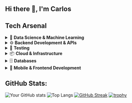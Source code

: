 ## Hi there 👋, I'm Carlos

## Tech Arsenal 

<details>
  <summary>🧠 <b>Data Science & Machine Learning</b></summary>

  - **Languages**:
  <div align="left">
    &nbsp;&nbsp;&nbsp;&nbsp;&nbsp;&nbsp;&nbsp;&nbsp;<img src="https://img.shields.io/badge/Python-3670A0?style=for-the-badge&logo=python&logoColor=ffdd54" />
    <img src="https://img.shields.io/badge/R-276DC3?style=for-the-badge&logo=r&logoColor=white" />
  </div>

  - **Frameworks/Libraries**:
  <div align="left">
    &nbsp;&nbsp;&nbsp;&nbsp;&nbsp;&nbsp;&nbsp;&nbsp;<img src="https://img.shields.io/badge/PyTorch-EE4C2C?style=for-the-badge&logo=pytorch&logoColor=white" />
    <img src="https://img.shields.io/badge/NumPy-013243?style=for-the-badge&logo=numpy&logoColor=white" />
    <img src="https://img.shields.io/badge/Pandas-150458?style=for-the-badge&logo=pandas&logoColor=white" />
    <img src="https://img.shields.io/badge/Matplotlib-013243?style=for-the-badge&logo=matplotlib&logoColor=white" />
    <img src="https://img.shields.io/badge/SciPy-8CAAE6?style=for-the-badge&logo=scipy&logoColor=white" />
    <img src="https://img.shields.io/badge/scikit--learn-F7931E?style=for-the-badge&logo=scikit-learn&logoColor=white" />
    <img src="https://img.shields.io/badge/OpenCV-5C3EE8?style=for-the-badge&logo=opencv&logoColor=white" />
    <img src="https://img.shields.io/badge/Keras-D00000?style=for-the-badge&logo=keras&logoColor=white" />
    <img src="https://img.shields.io/badge/TensorFlow-FF6F00?style=for-the-badge&logo=tensorflow&logoColor=white" />
  </div>

</details>

<details>
  <summary>⚙️ <b>Backend Development & APIs</b></summary>

  - **Languages**:
  <div align="left">
    &nbsp;&nbsp;&nbsp;&nbsp;&nbsp;&nbsp;&nbsp;&nbsp;<img src="https://img.shields.io/badge/Java-%23ED8B00.svg?style=for-the-badge&logo=java&logoColor=white" />
    <img src="https://img.shields.io/badge/JavaScript-%23323330.svg?style=for-the-badge&logo=javascript&logoColor=%23F7DF1E" />
    <img src="https://img.shields.io/badge/C-%2300599C.svg?style=for-the-badge&logo=c&logoColor=white" />
  </div>

  - **Frameworks/Libraries**:
  <div align="left">
    &nbsp;&nbsp;&nbsp;&nbsp;&nbsp;&nbsp;&nbsp;&nbsp;<img src="https://img.shields.io/badge/FastAPI-009688?style=for-the-badge&logo=fastapi&logoColor=white" />
    <img src="https://img.shields.io/badge/Django-092E20?style=for-the-badge&logo=django&logoColor=white" />
    <img src="https://img.shields.io/badge/Flask-000000?style=for-the-badge&logo=flask&logoColor=white" />
    <img src="https://img.shields.io/badge/Node.js-43853D?style=for-the-badge&logo=node-dot-js&logoColor=white" />
    <img src="https://img.shields.io/badge/SQLAlchemy-000000?style=for-the-badge&logo=sqlalchemy&logoColor=white" />
    <img src="https://img.shields.io/badge/Kotlin%20Docs-7F52FF?style=for-the-badge&logo=kotlin&logoColor=white" />
    <img src="https://img.shields.io/badge/JavaDocs-F44336?style=for-the-badge&logo=java&logoColor=white" />
    <img src="https://img.shields.io/badge/JSDocs-F7DF1E?style=for-the-badge&logo=javascript&logoColor=black" />
  </div>

</details>

<details>
  <summary>🧪 <b>Testing</b></summary>

  - **Frameworks**:
  <div align="left">
    &nbsp;&nbsp;&nbsp;&nbsp;&nbsp;&nbsp;&nbsp;&nbsp;<img src="https://img.shields.io/badge/Pytest-0A9EDC?style=for-the-badge&logo=pytest&logoColor=white" />
    <img src="https://img.shields.io/badge/JUnit%205-25A162?style=for-the-badge&logo=junit5&logoColor=white" />
    <img src="https://img.shields.io/badge/Mockito-25A162?style=for-the-badge&logo=mockito&logoColor=white" />
    <img src="https://img.shields.io/badge/Espresso-000000?style=for-the-badge&logo=android&logoColor=white" />
    <img src="https://img.shields.io/badge/Jest-C21325?style=for-the-badge&logo=jest&logoColor=white" />
    <img src="https://img.shields.io/badge/Detox-333333?style=for-the-badge&logo=detox&logoColor=white" />
  </div>

</details>

<details>
  <summary>📦 <b>Cloud & Infrastructure</b></summary>

  - **Hosting**:
  <div align="left">
    &nbsp;&nbsp;&nbsp;&nbsp;&nbsp;&nbsp;&nbsp;&nbsp;<img src="https://img.shields.io/badge/Google%20Cloud-4285F4?style=for-the-badge&logo=google-cloud&logoColor=white" />
    <img src="https://img.shields.io/badge/Google%20Cloud%20SQL-34A853?style=for-the-badge&logo=google-cloud&logoColor=white" />
    <img src="https://img.shields.io/badge/Docker-2496ED?style=for-the-badge&logo=docker&logoColor=white" />
    <img src="https://img.shields.io/badge/Kubernetes-326CE5?style=for-the-badge&logo=kubernetes&logoColor=white" />
    <img src="https://img.shields.io/badge/GitHub%20Pages-181717?style=for-the-badge&logo=github&logoColor=white" />
  </div>

  - **Dependency Injection**:
  <div align="left">
    &nbsp;&nbsp;&nbsp;&nbsp;&nbsp;&nbsp;&nbsp;&nbsp;<img src="https://img.shields.io/badge/Hilt/Dagger-007ACC?style=for-the-badge&logo=dagger&logoColor=white" />
  </div>

</details>

<details>
  <summary>🗄️ <b>Databases</b></summary>

  - **Services**:
  <div align="left">
    &nbsp;&nbsp;&nbsp;&nbsp;&nbsp;&nbsp;&nbsp;&nbsp;<img src="https://img.shields.io/badge/Firestore-FFCA28?style=for-the-badge&logo=firebase&logoColor=black" />
    <img src="https://img.shields.io/badge/Firebase%20Realtime%20Database-FFCA28?style=for-the-badge&logo=firebase&logoColor=black" />
    <img src="https://img.shields.io/badge/PostgreSQL-336791?style=for-the-badge&logo=postgresql&logoColor=white" />
    <img src="https://img.shields.io/badge/SQLite-003B57?style=for-the-badge&logo=sqlite&logoColor=white" />
  </div>

</details>

<details>
  <summary>📱 <b>Mobile & Frontend Development</b></summary>

  - **Languages**:
  <div align="left">
    &nbsp;&nbsp;&nbsp;&nbsp;&nbsp;&nbsp;&nbsp;&nbsp;<img src="https://img.shields.io/badge/Kotlin-7F52FF?style=for-the-badge&logo=kotlin&logoColor=white" />
    <img src="https://img.shields.io/badge/HTML5-E34F26?style=for-the-badge&logo=html5&logoColor=white" />
    <img src="https://img.shields.io/badge/CSS3-1572B6?style=for-the-badge&logo=css3&logoColor=white" />
  </div>

  - **Frameworks/Libraries**:
  <div align="left">
    &nbsp;&nbsp;&nbsp;&nbsp;&nbsp;&nbsp;&nbsp;&nbsp;<img src="https://img.shields.io/badge/React%20Native-61DAFB?style=for-the-badge&logo=react&logoColor=black" />
    <img src="https://img.shields.io/badge/Tkinter-007ACC?style=for-the-badge&logo=python&logoColor=white" />
  </div>

</details>

## GitHub Stats:
![Your GitHub stats](https://github-readme-stats.vercel.app/api?username=cfiguer055&show_icons=true&theme=dark)
![Top Langs](https://github-readme-stats.vercel.app/api/top-langs/?username=cfiguer055&layout=compact&theme=dark)
[![GitHub Streak](https://streak-stats.demolab.com?user=cfiguer055&theme=dark&date_format=j%20M%5B%20Y%5D)](https://git.io/streak-stats)
[![trophy](https://github-profile-trophy.vercel.app/?username=cfiguer055&theme=darkhub)](https://github.com/cfiguer055/github-profile-trophy)


<!--
**cfiguer055/cfiguer055** is a ✨ _special_ ✨ repository because its `README.md` (this file) appears on your GitHub profile.

Here are some ideas to get you started:

- 🔭 I’m currently working on ...
- 🌱 I’m currently learning ...
- 👯 I’m looking to collaborate on ...
- 🤔 I’m looking for help with ...
- 💬 Ask me about ...
- 📫 How to reach me: ...
- 😄 Pronouns: ...
- ⚡ Fun fact: ...
-->
